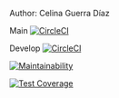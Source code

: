 Author: Celina Guerra Díaz

Main
[![CircleCI](https://dl.circleci.com/status-badge/img/gh/um-computacion-tm/scrabble-2023-Celinaguerra/tree/main.svg?style=svg)](https://dl.circleci.com/status-badge/redirect/gh/um-computacion-tm/scrabble-2023-Celinaguerra/tree/main)

Develop
[![CircleCI](https://dl.circleci.com/status-badge/img/gh/um-computacion-tm/scrabble-2023-Celinaguerra/tree/develop.svg?style=svg)](https://dl.circleci.com/status-badge/redirect/gh/um-computacion-tm/scrabble-2023-Celinaguerra/tree/develop)

[![Maintainability](https://api.codeclimate.com/v1/badges/b0298f893c7928bbb5dc/maintainability)](https://codeclimate.com/github/um-computacion-tm/scrabble-2023-Celinaguerra/maintainability)

[![Test Coverage](https://api.codeclimate.com/v1/badges/b0298f893c7928bbb5dc/test_coverage)](https://codeclimate.com/github/um-computacion-tm/scrabble-2023-Celinaguerra/test_coverage) 